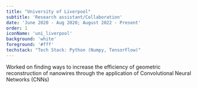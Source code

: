 ```yaml
---
title: "University of Liverpool"
subtitle: 'Research assistant/Collaboration'
date: 'June 2020 - Aug 2020; August 2022 - Present'
order: 1
iconName: 'uni_liverpool'
background: 'white'
foreground: '#fff'
techstack: "Tech Stack: Python (Numpy, TensorFlow)"
---
```


Worked on finding ways to increase the efficiency of geometric reconstruction of nanowires through the application of Convolutional Neural Networks (CNNs)